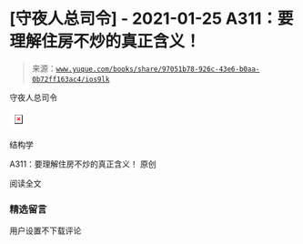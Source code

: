 # [守夜人总司令] - 2021-01-25 A311：要理解住房不炒的真正含义！

> 来源：[`www.yuque.com/books/share/97051b78-926c-43e6-b0aa-0b72ff163ac4/ios9lk`](https://www.yuque.com/books/share/97051b78-926c-43e6-b0aa-0b72ff163ac4/ios9lk)



守夜人总司令 

![](img/1f54853f0ec388d06a54c0a28318d9e8.png)  

结构学 

A311：要理解住房不炒的真正含义！ 原创 

阅读全文 

### 精选留言 

用户设置不下载评论